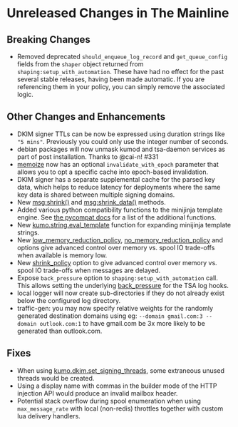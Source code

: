 # Unreleased Changes in The Mainline

## Breaking Changes
* Removed deprecated `should_enqueue_log_record` and `get_queue_config` fields
  from the `shaper` object returned from `shaping:setup_with_automation`.
  These have had no effect for the past several stable releases, having been
  made automatic. If you are referencing them in your policy, you can simply
  remove the associated logic.

## Other Changes and Enhancements

* DKIM signer TTLs can be now be expressed using duration strings like `"5
  mins"`. Previously you could only use the integer number of seconds.
* debian packages will now unmask kumod and tsa-daemon services as part
  of post installation.  Thanks to @cai-n! #331
* [memoize](../reference/kumo/memoize.md) now has an optional
  `invalidate_with_epoch` parameter that allows you to opt a specific cache
  into epoch-based invalidation.
* DKIM signer has a separate supplemental cache for the parsed key data,
  which helps to reduce latency for deployments where the same key data
  is shared between multiple signing domains.
* New [msg:shrink()](../reference/message/shrink.md) and
  [msg:shrink_data()](../reference/message/shrink_data.md) methods.
* Added various python compatibility functions to the minijinja template engine.
  See [the pycompat
  docs](https://docs.rs/minijinja-contrib/latest/minijinja_contrib/pycompat/fn.unknown_method_callback.html)
  for a list of the additional functions.
* New [kumo.string.eval_template](../reference/string/eval_template.md)
  function for expanding minijinja template strings.
* New [low_memory_reduction_policy](../reference/kumo/make_egress_path/low_memory_reduction_policy.md),
  [no_memory_reduction_policy](../reference/kumo/make_egress_path/no_memory_reduction_policy.md) and
  options give advanced control over memory vs. spool IO trade-offs when
  available is memory low.
* New [shrink_policy](../reference/kumo/make_queue_config/shrink_policy.md)
  option to give advanced control over memory vs. spool IO trade-offs when
  messages are delayed.
* Expose `back_pressure` option to `shaping:setup_with_automation` call. This
  allows setting the underlying
  [back_pressure](../reference/kumo/configure_log_hook.md) for the TSA log
  hooks.
* local logger will now create sub-directories if they do not already exist
  below the configured log directory.
* traffic-gen: you may now specify relative weights for the randomly generated destination
  domains using eg: `--domain gmail.com:3 --domain outlook.com:1` to have gmail.com
  be 3x more likely to be generated than outlook.com.

## Fixes

* When using
  [kumo.dkim.set_signing_threads](../reference/kumo.dkim/set_signing_threads.md),
  some extraneous unused threads would be created.
* Using a display name with commas in the builder mode of the HTTP injection
  API would produce an invalid mailbox header.
* Potential stack overflow during spool enumeration when using
  `max_message_rate` with local (non-redis) throttles together with custom lua delivery
  handlers.
